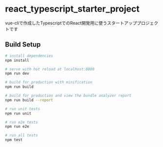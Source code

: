 # react_typescript_starter_project
vue-cliで作成したTypescriptでのReact開発用に使うスタートアッププロジェクトです

## Build Setup

``` bash
# install dependencies
npm install

# serve with hot reload at localhost:8080
npm run dev

# build for production with minification
npm run build

# build for production and view the bundle analyzer report
npm run build --report

# run unit tests
npm run unit

# run e2e tests
npm run e2e

# run all tests
npm test
```
